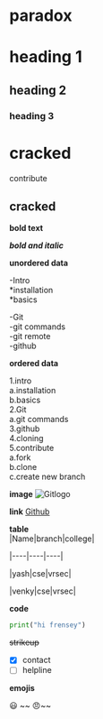 # paradox

# heading 1

## heading 2

### heading 3


<h1>cracked</h1>
contribute
<h2>cracked</h2>

**bold text**

***bold and italic***

**unordered data**

-Intro     
    *installation    
    *basics    
   
-Git   
    -git commands   
    -git remote    
-github   

**ordered data**

1.intro    
  a.installation  
  b.basics    
2.Git  
   a.git commands   
3.github   
4.cloning     
5.contribute    
   a.fork    
   b.clone    
   c.create new branch
   
   **image**
   ![Gitlogo](https://upload.wikimedia.org/wikipedia/commons/thumb/e/e0/Git-logo.svg/1280px-Git-logo.svg.png)
   
   **link**
   [Github](https://github.com/)
   
   
  **table**    
  |Name|branch|college|  
  
  |----|----|----|   
  
  |yash|cse|vrsec|    
  
  |venky|cse|vrsec|    
  
 
 
 **code**    
 ````python
 print("hi frensey")  
 
 ``````
 
 ~~strikeup~~     
 
 - [x] contact  
 - [ ] helpline  
 
 **emojis**     
 
 :smiley:
~~ :angry:~~
 
 
 
   
  
